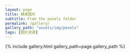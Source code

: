 ```yaml
---
layout: page
title: 精美图片
subtitle: From the pexels folder
permalink: /gallery/
gallery_path: "assets/img/pexels"
tags: [图片资源]
---
```



{% include gallery.html gallery_path=page.gallery_path %}